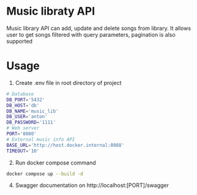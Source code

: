 # Music libraty API
Music library API can add, update and delete songs from library. It allows user to get songs filtered with query parameters, pagination is also supported
# Usage
1. Create .env file in root directory of project
```bash
# Database
DB_PORT='5432'
DB_HOST='db'
DB_NAME='music_lib'
DB_USER='anton'
DB_PASSWORD='1111'
# Web server
PORT='8080'
# External music info API
BASE_URL='http://host.docker.internal:8088'
TIMEOUT='10'
```
2. Run docker compose command
```bash
docker compose up --build -d
```
4. Swagger documentation on http://localhost:[PORT]/swagger
